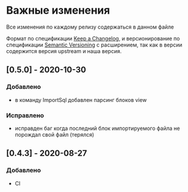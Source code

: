 # Важные изменения
Все изменения по каждому релизу содержаться в данном файле

Формат по спецификации [Keep a Changelog](https://keepachangelog.com/en/1.0.0/),
и версионирование по спецификации [Semantic Versioning](https://semver.org/spec/v2.0.0.html) 
с расширением, так как в версии содержится версия upstream и наша версия.

## [0.5.0] - 2020-10-30
### Добавлено
- в команду ImportSql добавлен парсинг блоков view
### Исправлено
- исправден баг когда последний блок импортируемого файла не порождал свой файл (терялся)

## [0.4.3] - 2020-08-27
### Добавлено
- CI 